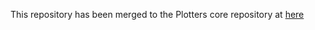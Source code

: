 This repository has been merged to the Plotters core repository at [here](https://github.com/plotters-rs/plotters)
